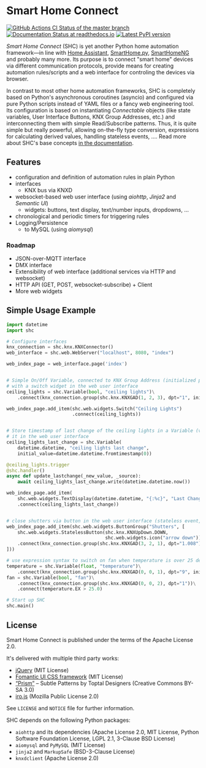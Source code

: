 
# Smart Home Connect

[![GitHub Actions CI Status of the master branch](https://github.com/mhthies/smarthomeconnect/workflows/Python%20CI/badge.svg)](https://github.com/mhthies/smarthomeconnect/actions?query=workflow%3A%22Python+CI%22)
[![Documentation Status at readthedocs.io](https://readthedocs.org/projects/smarthomeconnect/badge/?version=latest)](https://smarthomeconnect.readthedocs.io/en/latest/?badge=latest)
[![Latest PyPI version](https://badge.fury.io/py/smarthomeconnect.svg)](https://pypi.org/project/smarthomeconnect/)


*Smart Home Connect* (SHC) is yet another Python home automation framework—in line with [Home Assistant](https://www.home-assistant.io/), [SmartHome.py](https://mknx.github.io/smarthome/), [SmartHomeNG](https://www.smarthomeng.de/) and probably many more.
Its purpose is to connect "smart home" devices via different communication protocols, provide means for creating automation rules/scripts and a web interface for controling the devices via browser.

In contrast to most other home automation frameworks, SHC is completely based on Python's asynchronous coroutines (asyncio) and configured via pure Python scripts instead of YAML files or a fancy web engineering tool.
Its configuration is based on instantiating *Connectable* objects (like state variables, User Interface Buttons, KNX Group Addresses, etc.) and interconnecting them with simple Read/Subscribe patterns.
Thus, it is quite simple but really powerful, allowing on-the-fly type conversion, expressions for calculating derived values, handling stateless events, ….
Read more about SHC's base concepts [in the documentation](https://smarthomeconnect.readthedocs.io/en/latest/base.html).


## Features

* configuration and definition of automation rules in plain Python
* interfaces
    * KNX bus via KNXD
* websocket-based web user interface (using *aiohttp*, *Jinja2* and *Semantic UI*)
    * widgets: buttons, text display, text/number inputs, dropdowns, … 
* chronological and periodic timers for triggering rules
* Logging/Persistence
    * to MySQL (using *aiomysql*)

### Roadmap

* JSON-over-MQTT interface
* DMX interface
* Extensibility of web interface (additional services via HTTP and websocket)
* HTTP API (GET, POST, websocket-subscribe) + Client
* More web widgets


## Simple Usage Example

```python
import datetime
import shc

# Configure interfaces
knx_connection = shc.knx.KNXConnector()
web_interface = shc.web.WebServer("localhost", 8080, "index")

web_index_page = web_interface.page('index')


# Simple On/Off Variable, connected to KNX Group Address (initialized per Group Read telegram),
# with a switch widget in the web user interface
ceiling_lights = shc.Variable(bool, "ceiling lights")\
    .connect(knx_connection.group(shc.knx.KNXGAD(1, 2, 3), dpt="1", init=True))

web_index_page.add_item(shc.web.widgets.Switch("Ceiling Lights")
                        .connect(ceiling_lights))


# Store timestamp of last change of the ceiling lights in a Variable (via logic handler) and show
# it in the web user interface
ceiling_lights_last_change = shc.Variable(
    datetime.datetime, "ceiling lights last change",
    initial_value=datetime.datetime.fromtimestamp(0))

@ceiling_lights.trigger
@shc.handler()
async def update_lastchange(_new_value, _source):
    await ceiling_lights_last_change.write(datetime.datetime.now())

web_index_page.add_item(
    shc.web.widgets.TextDisplay(datetime.datetime, "{:%c}", "Last Change of Ceiling Lights")
    .connect(ceiling_lights_last_change))


# close shutters via button in the web user interface (stateless event, so no Variable required) 
web_index_page.add_item(shc.web.widgets.ButtonGroup("Shutters", [
    shc.web.widgets.StatelessButton(shc.knx.KNXUpDown.DOWN,
                                    shc.web.widgets.icon("arrow down"))
    .connect(knx_connection.group(shc.knx.KNXGAD(3, 2, 1), dpt="1.008"))
]))

# use expression syntax to switch on fan when temperature is over 25 degrees 
temperature = shc.Variable(float, "temperature")\
    .connect(knx_connection.group(shc.knx.KNXGAD(0, 0, 1), dpt="9", init=True))
fan = shc.Variable(bool, "fan")\
    .connect(knx_connection.group(shc.knx.KNXGAD(0, 0, 2), dpt="1"))\
    .connect(temperature.EX > 25.0)

# Start up SHC
shc.main()
```


## License

Smart Home Connect is published under the terms of the Apache License 2.0.

It's delivered with multiple third party works:

* [jQuery](https://jquery.com/) (MIT License)
* [Fomantic UI CSS framework](https://fomantic-ui.com/) (MIT License)
* [“Prism”](https://www.toptal.com/designers/subtlepatterns/prism/) – Subtle Patterns by Toptal Designers (Creative Commons BY-SA 3.0)
* [iro.js](https://iro.js.org/) (Mozilla Public License 2.0)

See `LICENSE` and `NOTICE` file for further information.

SHC depends on the following Python packages:

* `aiohttp` and its dependencies (Apache License 2.0, MIT License, Python Software Foundation License, LGPL 2.1, 3-Clause BSD License)
* `aiomysql` and `PyMySQL` (MIT License)
* `jinja2` and `MarkupSafe` (BSD-3-Clause License)
* `knxdclient` (Apache License 2.0)
